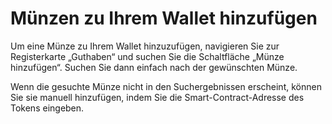 # Münzen zu Ihrem Wallet hinzufügen

Um eine Münze zu Ihrem Wallet hinzuzufügen, navigieren Sie zur Registerkarte „Guthaben“ und suchen Sie die Schaltfläche „Münze hinzufügen“. Suchen Sie dann einfach nach der gewünschten Münze.

Wenn die gesuchte Münze nicht in den Suchergebnissen erscheint, können Sie sie manuell hinzufügen, indem Sie die Smart-Contract-Adresse des Tokens eingeben.